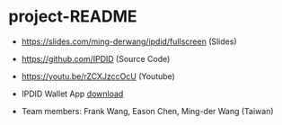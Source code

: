 # project-README

* https://slides.com/ming-derwang/ipdid/fullscreen (Slides)
* https://github.com/IPDID (Source Code)
* https://youtu.be/rZCXJzccOcU (Youtube)

* IPDID Wallet App [download](https://exp.host/@mingderwang/snack-25551854-ea12-4193-a17f-cac55562477e)
* Team members: Frank Wang, Eason Chen, Ming-der Wang (Taiwan)
